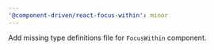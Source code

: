 ```yaml
---
'@component-driven/react-focus-within': minor
---
```


Add missing type definitions file for `FocusWithin` component.
